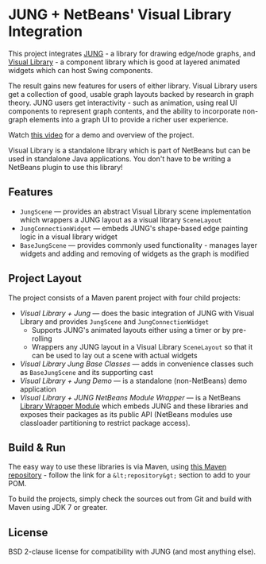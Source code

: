 JUNG + NetBeans' Visual Library Integration
===========================================

This project integrates [JUNG](http://jung.sourceforge.net/) - a library for drawing edge/node graphs, and [Visual Library](http://graph.netbeans.org/) - a component library which is good at layered animated widgets which can host Swing components.

The result gains new features for users of either library.  Visual Library users get a collection of good, usable graph layouts backed by research in graph theory.  JUNG users get interactivity - such as animation, using real UI components to represent graph contents, and the ability to incorporate non-graph elements into a graph UI to provide a richer user experience.

Watch [this video](http://PENDING) for a demo and overview of the project.

Visual Library is a standalone library which is part of NetBeans but can be used in standalone Java applications.  You don't have to be writing a NetBeans plugin to use this library!


Features
--------

  * ``JungScene`` &mdash; provides an abstract Visual Library scene implementation which wrappers a JUNG layout as a visual library ``SceneLayout``
  * ``JungConnectionWidget`` &mdash; embeds JUNG's shape-based edge painting logic in a visual library widget
  * ``BaseJungScene`` &mdash; provides commonly used functionality - manages layer widgets and adding and removing of widgets as the graph is modified


Project Layout
--------------

The project consists of a Maven parent project with four child projects:

  * _Visual Library + Jung_ &mdash; does the basic integration of JUNG with Visual Library and provides ``JungScene`` and ``JungConnectionWidget``
    * Supports JUNG's animated layouts either using a timer or by pre-rolling
    * Wrappers any JUNG layout in a Visual Library ``SceneLayout`` so that it can be used to lay out a scene with actual widgets
  * _Visual Library Jung Base Classes_ &mdash; adds in convenience classes such as ``BaseJungScene`` and its supporting cast
  * _Visual Library + Jung Demo_ &mdash; is a standalone (non-NetBeans) demo application
  * _Visual Library + JUNG NetBeans Module Wrapper_ &mdash; is a NetBeans [Library Wrapper Module](http://wiki.netbeans.org/DevFaqWrapperModules) which embeds JUNG and these libraries and exposes their packages as its public API (NetBeans modules use classloader partitioning to restrict package access).


Build & Run
-----------

The easy way to use these libraries is via Maven, using [this Maven repository](http://timboudreau.com/builds) - follow the link for a ``&lt;repository&gt;`` section to add to your POM.

To build the projects, simply check the sources out from Git and build with Maven using JDK 7 or greater.


License
-------

BSD 2-clause license for compatibility with JUNG (and most anything else).


